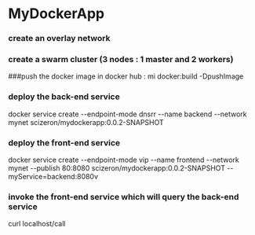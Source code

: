 # MyDockerApp

### create an overlay network
### create a swarm cluster (3 nodes : 1 master and 2 workers)
###push the docker image in docker hub : mi docker:build -DpushImage
### deploy the back-end service
docker service create --endpoint-mode dnsrr --name backend --network mynet scizeron/mydockerapp:0.0.2-SNAPSHOT
### deploy the front-end service
docker service create --endpoint-mode vip --name frontend --network mynet --publish 80:8080  scizeron/mydockerapp:0.0.2-SNAPSHOT --myService=backend:8080v
### invoke the front-end service which will query the back-end service
curl localhost/call
